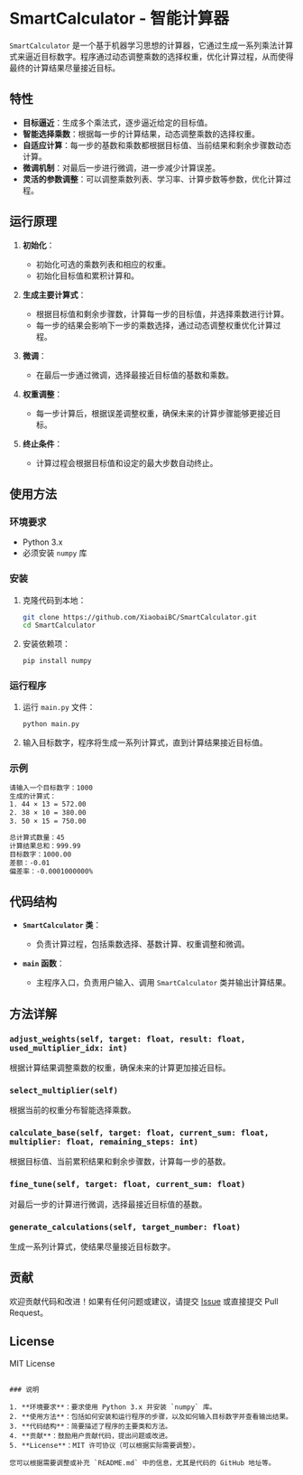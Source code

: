 # SmartCalculator - 智能计算器

`SmartCalculator` 是一个基于机器学习思想的计算器，它通过生成一系列乘法计算式来逼近目标数字。程序通过动态调整乘数的选择权重，优化计算过程，从而使得最终的计算结果尽量接近目标。

## 特性

- **目标逼近**：生成多个乘法式，逐步逼近给定的目标值。
- **智能选择乘数**：根据每一步的计算结果，动态调整乘数的选择权重。
- **自适应计算**：每一步的基数和乘数都根据目标值、当前结果和剩余步骤数动态计算。
- **微调机制**：对最后一步进行微调，进一步减少计算误差。
- **灵活的参数调整**：可以调整乘数列表、学习率、计算步数等参数，优化计算过程。

## 运行原理

1. **初始化**：
   - 初始化可选的乘数列表和相应的权重。
   - 初始化目标值和累积计算和。

2. **生成主要计算式**：
   - 根据目标值和剩余步骤数，计算每一步的目标值，并选择乘数进行计算。
   - 每一步的结果会影响下一步的乘数选择，通过动态调整权重优化计算过程。

3. **微调**：
   - 在最后一步通过微调，选择最接近目标值的基数和乘数。

4. **权重调整**：
   - 每一步计算后，根据误差调整权重，确保未来的计算步骤能够更接近目标。

5. **终止条件**：
   - 计算过程会根据目标值和设定的最大步数自动终止。

## 使用方法

### 环境要求

- Python 3.x
- 必须安装 `numpy` 库

### 安装

1. 克隆代码到本地：

   ```bash
   git clone https://github.com/XiaobaiBC/SmartCalculator.git
   cd SmartCalculator

2. 安装依赖项：

   ```bash
   pip install numpy
   ```

### 运行程序

1. 运行 `main.py` 文件：

   ```bash
   python main.py
   ```

2. 输入目标数字，程序将生成一系列计算式，直到计算结果接近目标值。

### 示例

```bash
请输入一个目标数字：1000
生成的计算式：
1. 44 × 13 = 572.00
2. 38 × 10 = 380.00
3. 50 × 15 = 750.00

总计算式数量：45
计算结果总和：999.99
目标数字：1000.00
差额：-0.01
偏差率：-0.0001000000%
```

## 代码结构

- **`SmartCalculator` 类**：
  - 负责计算过程，包括乘数选择、基数计算、权重调整和微调。
  
- **`main` 函数**：
  - 主程序入口，负责用户输入、调用 `SmartCalculator` 类并输出计算结果。

## 方法详解

### `adjust_weights(self, target: float, result: float, used_multiplier_idx: int)`
根据计算结果调整乘数的权重，确保未来的计算更加接近目标。

### `select_multiplier(self)`
根据当前的权重分布智能选择乘数。

### `calculate_base(self, target: float, current_sum: float, multiplier: float, remaining_steps: int)`
根据目标值、当前累积结果和剩余步骤数，计算每一步的基数。

### `fine_tune(self, target: float, current_sum: float)`
对最后一步的计算进行微调，选择最接近目标值的基数。

### `generate_calculations(self, target_number: float)`
生成一系列计算式，使结果尽量接近目标数字。

## 贡献

欢迎贡献代码和改进！如果有任何问题或建议，请提交 [Issue](https://github.com/yourusername/SmartCalculator/issues) 或直接提交 Pull Request。

## License

MIT License
```

### 说明

1. **环境要求**：要求使用 Python 3.x 并安装 `numpy` 库。
2. **使用方法**：包括如何安装和运行程序的步骤，以及如何输入目标数字并查看输出结果。
3. **代码结构**：简要描述了程序的主要类和方法。
4. **贡献**：鼓励用户贡献代码，提出问题或改进。
5. **License**：MIT 许可协议（可以根据实际需要调整）。

您可以根据需要调整或补充 `README.md` 中的信息，尤其是代码的 GitHub 地址等。
